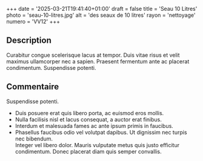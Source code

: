 +++
date = '2025-03-21T19:41:40+01:00'
draft = false
title = 'Seau 10 Litres'
photo = 'seau-10-litres.jpg'
alt = 'des seaux de 10 litres'
rayon = 'nettoyage'
numero = 'VV12'
+++

## Description
Curabitur congue scelerisque lacus at tempor. Duis vitae risus et velit maximus ullamcorper nec a sapien. Praesent fermentum ante ac placerat condimentum. Suspendisse potenti. 
## Commentaire
Suspendisse potenti. 
- Duis posuere erat quis libero porta, ac euismod eros mollis.
- Nulla facilisis nisl et lacus consequat, a auctor erat finibus.
- Interdum et malesuada fames ac ante ipsum primis in faucibus.
- Phasellus faucibus odio vel volutpat dapibus. 
Ut dignissim nec turpis nec bibendum.  
Integer vel libero dolor. Mauris vulputate metus quis justo efficitur condimentum. Donec placerat diam quis semper convallis.